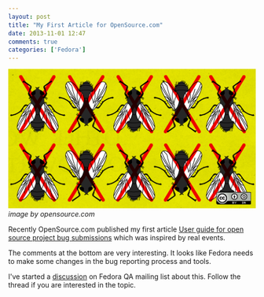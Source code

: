 ```yaml
---
layout: post
title: "My First Article for OpenSource.com"
date: 2013-11-01 12:47
comments: true
categories: ['Fedora']
---
```


!["Annoying bugs"](/images/annoyingbugs.png "Annoying bugs")
*image by opensource.com*

Recently OpenSource.com published my first article
[User guide for open source project bug submissions](http://opensource.com/business/13/10/user-guide-bugs-open-source-projects)
which was inspired by real events. 

The comments at the bottom are very interesting. It looks like Fedora needs to
make some changes in the bug reporting process and tools. 

I've started a
[discussion](https://lists.fedoraproject.org/pipermail/test/2013-November/118607.html)
on Fedora QA mailing list about this. Follow the thread if you are interested in the
topic.

